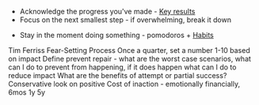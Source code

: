 - Acknowledge the progress you've made - [Key results](https://docs.google.com/document/d/1AQkprCU75l3t9k2utay5LLzeVp_UTizBpkGObih4170/edit)
- Focus on the next smallest step - if overwhelming, break it down
* Stay in the moment doing something - pomodoros + [Habits](https://docs.google.com/document/d/18UtP0u3dXAMYZ-mknYobkNkY9bS7LwDy5dWIZLBi7PA/edit)

Tim Ferriss Fear-Setting Process
Once a quarter, set a number 1-10 based on impact
Define prevent repair - what are the worst case scenarios, what can I do to prevent from happening, if it does happen what can I do to reduce impact
What are the benefits of attempt or partial success? Conservative look on positive
Cost of inaction - emotionally financially, 6mos 1y 5y
